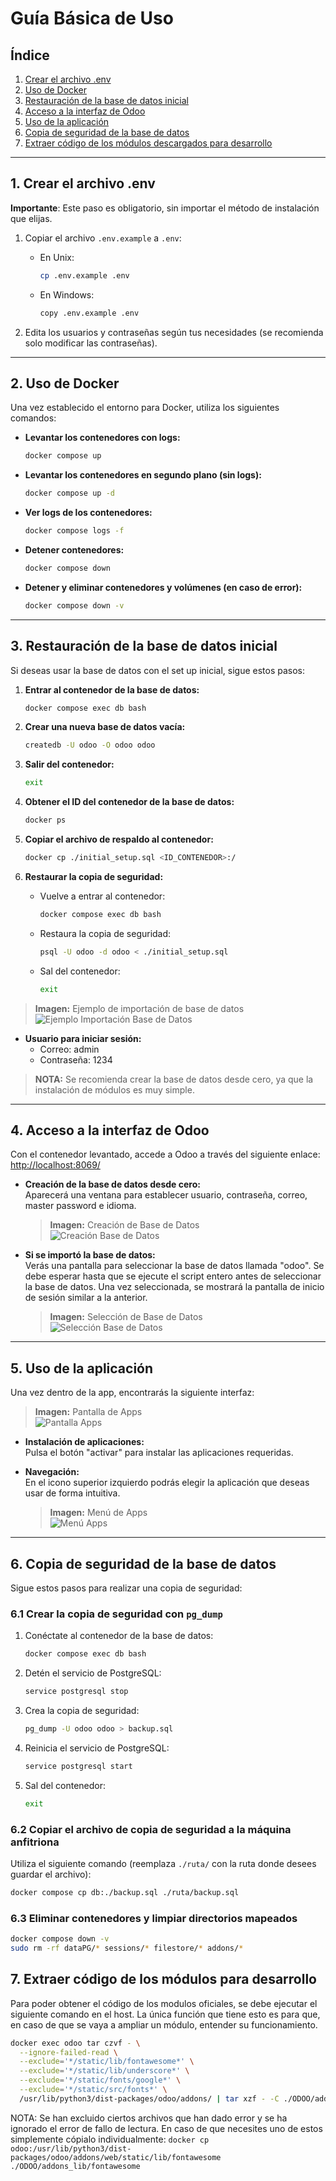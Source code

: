 # Guía Básica de Uso

## Índice
1. [Crear el archivo .env](#1-crear-el-archivo-env)
2. [Uso de Docker](#2-uso-de-docker)
3. [Restauración de la base de datos inicial](#3-restauración-de-la-base-de-datos-inicial)
4. [Acceso a la interfaz de Odoo](#4-acceso-a-la-interfaz-de-odoo)
5. [Uso de la aplicación](#5-uso-de-la-aplicación)
6. [Copia de seguridad de la base de datos](#6-copia-de-seguridad-de-la-base-de-datos)
7. [Extraer código de los módulos descargados para desarrollo](#7-extraer-código-de-los-módulos-descargados-para-desarrollo)
---

## 1. Crear el archivo .env

**Importante**: Este paso es obligatorio, sin importar el método de instalación que elijas.

1. Copiar el archivo `.env.example` a `.env`:
   - En Unix:
     ```bash
     cp .env.example .env
     ```
   - En Windows:
     ```bash
     copy .env.example .env
     ```

2. Edita los usuarios y contraseñas según tus necesidades (se recomienda solo modificar las contraseñas).

---

## 2. Uso de Docker

Una vez establecido el entorno para Docker, utiliza los siguientes comandos:

- **Levantar los contenedores con logs:**
  ```bash
  docker compose up
  ```

- **Levantar los contenedores en segundo plano (sin logs):**
  ```bash
  docker compose up -d
  ```
  
- **Ver logs de los contenedores:**
  ```bash
  docker compose logs -f
  ```

- **Detener contenedores:**
  ```bash
  docker compose down
  ```

- **Detener y eliminar contenedores y volúmenes (en caso de error):**
  ```bash
  docker compose down -v
  ```

---

## 3. Restauración de la base de datos inicial

Si deseas usar la base de datos con el set up inicial, sigue estos pasos:

1. **Entrar al contenedor de la base de datos:**
   ```bash
   docker compose exec db bash
   ```

2. **Crear una nueva base de datos vacía:**
   ```bash
   createdb -U odoo -O odoo odoo
   ```

3. **Salir del contenedor:**
   ```bash
   exit
   ```

4. **Obtener el ID del contenedor de la base de datos:**
   ```bash
   docker ps
   ```

5. **Copiar el archivo de respaldo al contenedor:**
   ```bash
   docker cp ./initial_setup.sql <ID_CONTENEDOR>:/ 
   ```

6. **Restaurar la copia de seguridad:**
   - Vuelve a entrar al contenedor:
     ```bash
     docker compose exec db bash
     ```
   - Restaura la copia de seguridad:
     ```bash
     psql -U odoo -d odoo < ./initial_setup.sql
     ```
   - Sal del contenedor:
     ```bash
     exit
     ```

> **Imagen:** Ejemplo de importación de base de datos  
> ![Ejemplo Importación Base de Datos](ejemploImportacionDb.png)

- **Usuario para iniciar sesión:**
  - Correo: admin
  - Contraseña: 1234

> **NOTA:** Se recomienda crear la base de datos desde cero, ya que la instalación de módulos es muy simple.

---

## 4. Acceso a la interfaz de Odoo

Con el contenedor levantado, accede a Odoo a través del siguiente enlace:  
[http://localhost:8069/](http://localhost:8069/)

- **Creación de la base de datos desde cero:**  
  Aparecerá una ventana para establecer usuario, contraseña, correo, master password e idioma.  
  > **Imagen:** Creación de Base de Datos  
  > ![Creación Base de Datos](setUpDbOdoo.png)

- **Si se importó la base de datos:**  
  Verás una pantalla para seleccionar la base de datos llamada "odoo". Se debe esperar hasta que se ejecute el script entero antes de seleccionar la base de datos. Una vez seleccionada, se mostrará la pantalla de inicio de sesión similar a la anterior.  
  > **Imagen:** Selección de Base de Datos  
  > ![Selección Base de Datos](inicioSesion.png)

---

## 5. Uso de la aplicación

Una vez dentro de la app, encontrarás la siguiente interfaz:

> **Imagen:** Pantalla de Apps  
> ![Pantalla Apps](pantallaApps.png)

- **Instalación de aplicaciones:**  
  Pulsa el botón "activar" para instalar las aplicaciones requeridas.
  
- **Navegación:**  
  En el icono superior izquierdo podrás elegir la aplicación que deseas usar de forma intuitiva.  
  > **Imagen:** Menú de Apps  
  > ![Menú Apps](menuApps.png)

---

## 6. Copia de seguridad de la base de datos

Sigue estos pasos para realizar una copia de seguridad:

### 6.1 Crear la copia de seguridad con `pg_dump`

1. Conéctate al contenedor de la base de datos:
   ```bash
   docker compose exec db bash
   ```

2. Detén el servicio de PostgreSQL:
   ```bash
   service postgresql stop
   ```

3. Crea la copia de seguridad:
   ```bash
   pg_dump -U odoo odoo > backup.sql
   ```

4. Reinicia el servicio de PostgreSQL:
   ```bash
   service postgresql start
   ```

5. Sal del contenedor:
   ```bash
   exit
   ```

### 6.2 Copiar el archivo de copia de seguridad a la máquina anfitriona

Utiliza el siguiente comando (reemplaza `./ruta/` con la ruta donde desees guardar el archivo):
```bash
docker compose cp db:./backup.sql ./ruta/backup.sql
```

### 6.3 Eliminar contenedores y limpiar directorios mapeados

```bash
docker compose down -v
sudo rm -rf dataPG/* sessions/* filestore/* addons/*
```

## 7. Extraer código de los módulos para desarrollo

Para poder obtener el código de los modulos oficiales, se debe ejecutar el siguiente comando en el host. La única función que tiene esto es para que, en caso de que se vaya a ampliar un módulo, entender su funcionamiento.

```bash
docker exec odoo tar czvf - \
  --ignore-failed-read \
  --exclude='*/static/lib/fontawesome*' \
  --exclude='*/static/lib/underscore*' \
  --exclude='*/static/fonts/google*' \
  --exclude='*/static/src/fonts*' \
  /usr/lib/python3/dist-packages/odoo/addons/ | tar xzf - -C ./ODOO/addons_lib
```

NOTA: Se han excluido ciertos archivos que han dado error y se ha ignorado el error de fallo de lectura. En caso de que necesites uno de estos simplemente cópialo individualmente: ```docker cp odoo:/usr/lib/python3/dist-packages/odoo/addons/web/static/lib/fontawesome ./ODOO/addons_lib/fontawesome```
